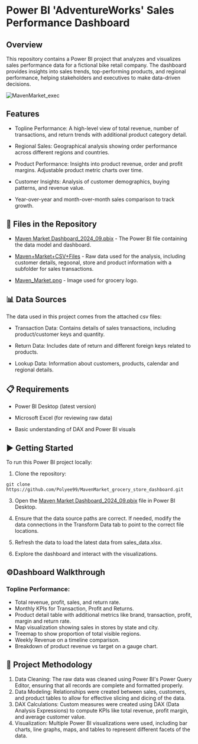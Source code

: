# Power BI 'AdventureWorks' Sales Performance Dashboard

## Overview

This repository contains a Power BI project that analyzes and visualizes sales performance data for a fictional bike retail company. The dashboard provides insights into sales trends, top-performing products, and regional performance, helping stakeholders and executives to make data-driven decisions.

![MavenMarket_exec](https://github.com/user-attachments/assets/f690d097-9fe8-4551-b69a-82c4b783a7f8)


## Features

* Topline Performance: A high-level view of total revenue, number of transactions, and return trends with additional product category detail.
  
* Regional Sales: Geographical analysis showing order performance across different regions and countries.
*	Product Performance: Insights into product revenue, order and profit margins. Adjustable product metric charts over time.
*	Customer Insights: Analysis of customer demographics, buying patterns, and revenue value.
*	Year-over-year and month-over-month sales comparison to track growth.

## 📁 Files in the Repository

*	<a href="https://github.com/Polyee99/MavenMarket_grocery_store_dashboard/blob/main/Maven%20Market%20Dashboard_2024_09.pbix">Maven Market Dashboard_2024_09.pbix</a> - The Power BI file containing the data model and dashboard.
  
* <a href="https://github.com/Polyee99/MavenMarket_grocery_store_dashboard/tree/main/Maven%2BMarket%2BCSV%2BFiles">Maven+Market+CSV+Files</a> - Raw data used for the analysis, including customer details, regoonal, store and product information with a subfolder for sales transactions.
* <a href="https://github.com/Polyee99/MavenMarket_grocery_store_dashboard/blob/main/Maven_Market.png">Maven_Market.png</a> - Image used for grocery logo.

## 📊 Data Sources 

The data used in this project comes from the attached csv files:

*	Transaction Data: Contains details of sales transactions, including product/customer keys and quantity.
  
*	Return Data: Includes date of return and different foreign keys related to products.
*	Lookup Data: Information about customers, products, calendar and regional details.

## 📋 Requirements

*	Power BI Desktop (latest version)
  
*	Microsoft Excel (for reviewing raw data)
*	Basic understanding of DAX and Power BI visuals

## ▶️ Getting Started

To run this Power BI project locally:

1. Clone the repository:
```
git clone https://github.com/Polyee99/MavenMarket_grocery_store_dashboard.git
```
3. Open the <a href="https://github.com/Polyee99/MavenMarket_grocery_store_dashboard/blob/main/Maven%20Market%20Dashboard_2024_09.pbix">Maven Market Dashboard_2024_09.pbix</a> file in Power BI Desktop.

4. Ensure that the data source paths are correct. If needed, modify the data connections in the Transform Data tab to point to the correct file locations.

5. Refresh the data to load the latest data from sales_data.xlsx.

6. Explore the dashboard and interact with the visualizations.

## ⚙️Dashboard Walkthrough

### Topline Performance:
*	Total revenue, profit, sales, and return rate.
*	Monthly KPIs for Transaction, Profit and Returns.
*	Product detail table with additional metrics like brand, transaction, profit, margin and return rate.
*	Map visualization showing sales in stores by state and city.
*	Treemap to show proportion of total visible regions. 
*	Weekly Revenue on a timeline comparison.
*	Breakdown of product revenue vs target on a gauge chart.

## 🚀 Project Methodology

1. Data Cleaning: The raw data was cleaned using Power BI's Power Query Editor, ensuring that all records are complete and formatted properly.
2. Data Modeling: Relationships were created between sales, customers, and product tables to allow for effective slicing and dicing of the data.
3. DAX Calculations: Custom measures were created using DAX (Data Analysis Expressions) to compute KPIs like total revenue, profit margin, and average customer value.
4. Visualization: Multiple Power BI visualizations were used, including bar charts, line graphs, maps, and tables to represent different facets of the data.
